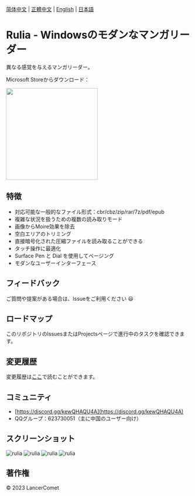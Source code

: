 [简体中文](README.CHS.md) | [正體中文](README.CHT.md) | [English](README.md) | [日本語](README.JPN.md)

# Rulia - Windowsのモダンなマンガリーダー

異なる感覚を与えるマンガリーダー。

Microsoft Storeからダウンロード：

<a href="https://apps.microsoft.com/store/detail/9MVVLRZWRXX8?cid=github&launch=true&mode=mini">
  <img src="https://get.microsoft.com/images/ja-jp%20dark.svg" width="250" />
</a>

## 特徴

 - 対応可能な一般的なファイル形式：cbr/cbz/zip/rar/7z/pdf/epub
 - 複雑な状況を扱うための複数の読み取りモード
 - 画像からMoire効果を除去
 - 空白エリアのトリミング
 - 直接暗号化された圧縮ファイルを読み取ることができる
 - タッチ操作に最適化
 - Surface Pen と Dial を使用してページング
 - モダンなユーザーインターフェース

## フィードバック

ご質問や提案がある場合は、Issueをご利用ください 😃

## ロードマップ

このリポジトリのIssuesまたはProjectsページで進行中のタスクを確認できます。

## 変更履歴

変更履歴は[ここ](https://github.com/LancerComet/RuliaReader/blob/master/CHANGELOG.md)で読むことができます。

## コミュニティ

 - [https://discord.gg/kewQHAQU4A](https://discord.gg/kewQHAQU4A)
 - QQグループ：623730051（主に中国のユーザー向け）

## スクリーンショット

![rulia](/images/en-01.jpg)
![rulia](/images/en-02.jpg)
![rulia](/images/en-03.jpg)
![rulia](/images/en-04.jpg)

## 著作権

© 2023 LancerComet
